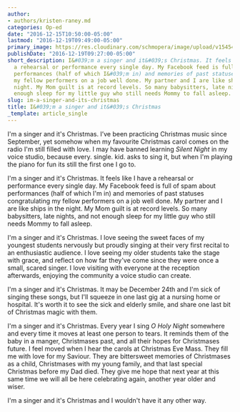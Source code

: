 ```yaml
---
author:
- authors/kristen-raney.md
categories: Op-ed
date: "2016-12-15T10:50:00-05:00"
lastmod: "2016-12-19T09:49:00-05:00"
primary_image: https://res.cloudinary.com/schmopera/image/upload/v1545409169/media/webhook-uploads/1481817340005/2016-12-16---XMas.jpg.jpg
publishDate: "2016-12-19T09:27:00-05:00"
short_description: I&#039;m a singer and it&#039;s Christmas. It feels like I have
  a rehearsal or performance every single day. My Facebook feed is full of spam about
  performances (half of which I&#039;m in) and memories of past statuses congratulating
  my fellow performers on a job well done. My partner and I are like ships in the
  night. My Mom guilt is at record levels. So many babysitters, late nights, and not
  enough sleep for my little guy who still needs Mommy to fall asleep.
slug: im-a-singer-and-its-christmas
title: I&#039;m a singer and it&#039;s Christmas
_template: article_single
---
```


I'm a singer and it's Christmas. I’ve been practicing Christmas music since September, yet somehow when my favourite Christmas carol comes on the radio I'm still filled with love. I may have banned learning *Silent Night* in my voice studio, because every. single. kid. asks to sing it, but when I'm playing the piano for fun its still the first one I go to.

I'm a singer and it's Christmas. It feels like I have a rehearsal or performance every single day. My Facebook feed is full of spam about performances (half of which I'm in) and memories of past statuses congratulating my fellow performers on a job well done. My partner and I are like ships in the night. My Mom guilt is at record levels. So many babysitters, late nights, and not enough sleep for my little guy who still needs Mommy to fall asleep.

I'm a singer and it's Christmas. I love seeing the sweet faces of my youngest students
nervously but proudly singing at their very first recital to an enthusiastic audience. I love seeing my older students take the stage with grace, and reflect on how far they've come since they were once a small, scared singer. I love visiting with everyone at the reception afterwards, enjoying the community a voice studio can create.

I'm a singer and it's Christmas. It may be December 24th and I'm sick of singing these songs,
but I'll squeeze in one last gig at a nursing home or hospital. It's worth it to see the sick and elderly smile, and share one last bit of Christmas magic with them.

I'm a singer and it's Christmas. Every year I sing *O Holy Night* somewhere and every time it
moves at least one person to tears. It reminds them of the baby in a manger, Christmases past,
and all their hopes for Christmases future. I feel moved when I hear the carols at Christmas
Eve Mass. They fill me with love for my Saviour. They are bittersweet memories of
Christmases as a child, Christmases with my young family, and that last special Christmas
before my Dad died. They give me hope that next year at this same time we will all be here
celebrating again, another year older and wiser.

I'm a singer and it's Christmas and I wouldn't have it any other way.

